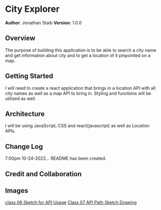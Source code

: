 # City Explorer

**Author**: Jonathan Staib
**Version**: 1.0.0

## Overview

  The purpose of building this application is to be able to search a city name and get information about city and to get a location of it pinpointed on a map.

## Getting Started

  I will need to create a react application that brings in a location API with all city names as well as a map API to bring in. Styling and functions will be utilized as well.

## Architecture

I will be using JavaScript, CSS and react(javascript) as well as Location APIs. 

## Change Log

7:00pm 10-24-2022... README has been created.

## Credit and Collaboration

## Images

[class 06 Sketch for API Usage](public/06-drawing.png)
[Class 07 API Path Sketch Drawing](public/07-drawing.png)
